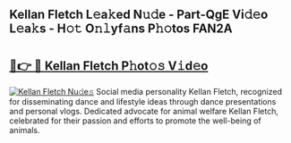 ## Kellan Fletch L𝚎a𝚔ed N𝚞𝚍e - Part-QgE Vi𝚍𝚎o L𝚎a𝚔s - H𝚘𝚝 O𝚗𝚕yf𝚊ns P𝚑𝚘tos FAN2A

# <h2><a href="http://kf54uy4.oniu.top/?m=Kellan+Fletch">🔗👉 🔴 Kellan Fletch P𝚑ot𝚘𝚜 V𝚒d𝚎o</a></h2>

[![Kellan Fletch Nu𝚍e𝚜](https://i.imgur.com/0qMVB7G.gif)](http://kf54uy4.oniu.top/?m=Kellan+Fletch)
Social media personality Kellan Fletch, recognized for disseminating dance and lifestyle ideas through dance presentations and personal vlogs. Dedicated advocate for animal welfare Kellan Fletch, celebrated for their passion and efforts to promote the well-being of animals.  
